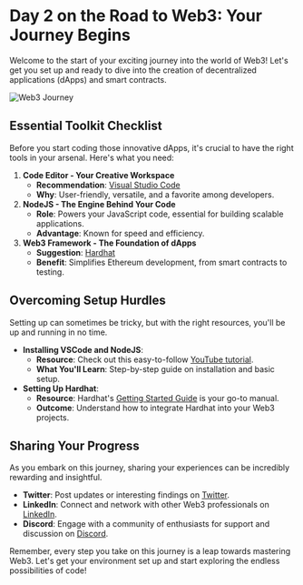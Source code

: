 # Day 2 on the Road to Web3: Your Journey Begins

Welcome to the start of your exciting journey into the world of Web3! Let's get you set up and ready to dive into the creation of decentralized applications (dApps) and smart contracts.

![Web3 Journey](https://media.giphy.com/media/PqwqtOLfG19Ti/giphy.gif)

## Essential Toolkit Checklist

Before you start coding those innovative dApps, it's crucial to have the right tools in your arsenal. Here's what you need:

1. **Code Editor - Your Creative Workspace**
   - **Recommendation**: [Visual Studio Code](https://code.visualstudio.com/)
   - **Why**: User-friendly, versatile, and a favorite among developers.
2. **NodeJS - The Engine Behind Your Code**
   - **Role**: Powers your JavaScript code, essential for building scalable applications.
   - **Advantage**: Known for speed and efficiency.
3. **Web3 Framework - The Foundation of dApps**
   - **Suggestion**: [Hardhat](https://hardhat.org/)
   - **Benefit**: Simplifies Ethereum development, from smart contracts to testing.

## Overcoming Setup Hurdles

Setting up can sometimes be tricky, but with the right resources, you'll be up and running in no time.

- **Installing VSCode and NodeJS**:
  - **Resource**: Check out this easy-to-follow [YouTube tutorial](https://www.youtube.com/watch?v=_LtwT5_zmDs).
  - **What You'll Learn**: Step-by-step guide on installation and basic setup.
- **Setting Up Hardhat**:
  - **Resource**: Hardhat's [Getting Started Guide](https://hardhat.org/hardhat-runner/docs/getting-started) is your go-to manual.
  - **Outcome**: Understand how to integrate Hardhat into your Web3 projects.

## Sharing Your Progress

As you embark on this journey, sharing your experiences can be incredibly rewarding and insightful.

- **Twitter**: Post updates or interesting findings on [Twitter](https://twitter.com/0xmetaschool).
- **LinkedIn**: Connect and network with other Web3 professionals on [LinkedIn](https://www.linkedin.com/company/0xmetaschool/).
- **Discord**: Engage with a community of enthusiasts for support and discussion on [Discord](https://discord.com/invite/vbVMUwXWgc).

Remember, every step you take on this journey is a leap towards mastering Web3. Let's get your environment set up and start exploring the endless possibilities of code!
